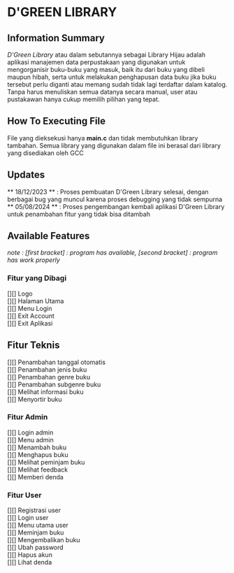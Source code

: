 # D'GREEN LIBRARY
## Information Summary
*D'Green Library* atau dalam sebutannya sebagai Library Hijau adalah aplikasi manajemen data perpustakaan yang digunakan untuk mengorganisir buku-buku yang masuk, baik itu dari buku yang dibeli maupun hibah, serta untuk melakukan penghapusan data buku jika buku tersebut perlu diganti atau memang sudah tidak lagi terdaftar dalam katalog. Tanpa harus menuliskan semua datanya secara manual, user atau pustakawan hanya cukup memilih pilihan yang tepat. 

## How To Executing File
File yang dieksekusi hanya **main.c** dan tidak membutuhkan library tambahan. Semua library yang digunakan dalam file ini berasal dari library yang disediakan oleh GCC

## Updates
** 18/12/2023 ** : Proses pembuatan D'Green Library selesai, dengan berbagai bug yang muncul karena proses debugging yang tidak sempurna <br/>
** 05/08/2024 ** : Proses pengembangan kembali aplikasi D'Green Library untuk penambahan fitur yang tidak bisa ditambah <br/>

## Available Features
*note : [first bracket] : program has available, [second bracket] : program has work properly*

### Fitur yang Dibagi
[][] Logo <br/>
[][] Halaman Utama <br/>
[][] Menu Login <br/>
[][] Exit Account <br/>
[][] Exit Aplikasi <br/>

## Fitur Teknis
[][] Penambahan tanggal otomatis <br/>
[][] Penambahan jenis buku <br/>
[][] Penambahan genre buku <br/>
[][] Penambahan subgenre buku <br/>
[][] Melihat informasi buku <br/>
[][] Menyortir buku <br/>

### Fitur Admin
[][] Login admin <br/>
[][] Menu admin <br/>
[][] Menambah buku <br/>
[][] Menghapus buku <br/>
[][] Melihat peminjam buku <br/>
[][] Melihat feedback <br/>
[][] Memberi denda <br/>

### Fitur User
[][] Registrasi user <br/>
[][] Login user <br/>
[][] Menu utama user <br/>
[][] Meminjam buku <br/>
[][] Mengembalikan buku <br/>
[][] Ubah password <br/>
[][] Hapus akun <br/>
[][] Lihat denda <br/>
